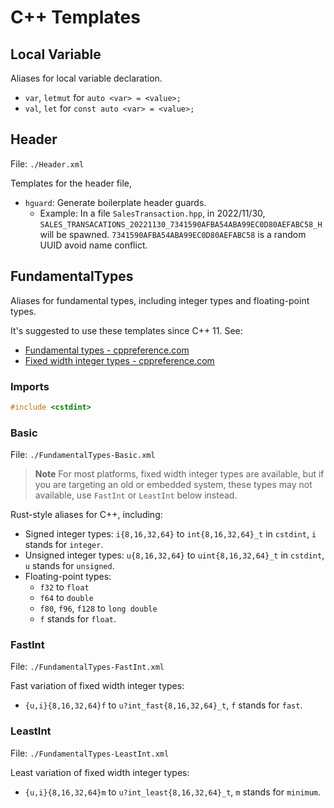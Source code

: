 # C++ Templates

## Local Variable

Aliases for local variable declaration.

- `var`, `letmut` for `auto <var> = <value>;`
- `val`, `let` for `const auto <var> = <value>;`

## Header

File: `./Header.xml`

Templates for the header file,

- `hguard`: Generate boilerplate header guards.
    - Example: In a file `SalesTransaction.hpp`, in
      2022/11/30, `SALES_TRANSACATIONS_20221130_7341590AFBA54ABA99EC0D80AEFABC58_H`
      will be spawned. `7341590AFBA54ABA99EC0D80AEFABC58` is a random UUID avoid name conflict.

## FundamentalTypes

Aliases for fundamental types, including integer types and floating-point types.

It's suggested to use these templates since C++ 11. See:

- [Fundamental types - cppreference.com](https://en.cppreference.com/w/cpp/language/types)
- [Fixed width integer types - cppreference.com](https://en.cppreference.com/w/cpp/types/integer)

### Imports

```c++
#include <cstdint>
```

### Basic

File: `./FundamentalTypes-Basic.xml`

> **Note**
> For most platforms, fixed width integer types are available,
> but if you are targeting an old or embedded system,
> these types may not available,
> use `FastInt` or `LeastInt` below instead.


Rust-style aliases for C++, including:

- Signed integer types: `i{8,16,32,64}` to `int{8,16,32,64}_t`
  in `cstdint`, `i` stands for `integer`.
- Unsigned integer types: `u{8,16,32,64}` to `uint{8,16,32,64}_t`
  in `cstdint`, `u` stands for `unsigned`.
- Floating-point types:
    - `f32` to `float`
    - `f64` to `double`
    - `f80`, `f96`, `f128` to `long double`
    - `f` stands for `float`.

### FastInt

File: `./FundamentalTypes-FastInt.xml`

Fast variation of fixed width integer types:

- `{u,i}{8,16,32,64}f` to `u?int_fast{8,16,32,64}_t`,
  `f` stands for `fast`.

### LeastInt

File: `./FundamentalTypes-LeastInt.xml`

Least variation of fixed width integer types:

- `{u,i}{8,16,32,64}m` to `u?int_least{8,16,32,64}_t`,
  `m` stands for `minimum`.
